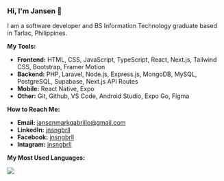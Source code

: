 ### Hi, I'm Jansen 👋

I am a software developer and BS Information Technology graduate based in Tarlac, Philippines.

<strong>My Tools:</strong>
- <strong>Frontend:</strong> HTML, CSS, JavaScript, TypeScript, React, Next.js, Tailwind CSS, Bootstrap, Framer Motion
- <strong>Backend:</strong> PHP, Laravel, Node.js, Express.js, MongoDB, MySQL, PostgreSQL, Supabase, Next.js API Routes
- <strong>Mobile:</strong> React Native, Expo
- <strong>Other:</strong> Git, Github, VS Code, Android Studio, Expo Go, Figma

<strong>How to Reach Me:</strong>
- <strong>Email:</strong> <a href="mailto:jansenmarkgabrillo@gmail.com">jansenmarkgabrillo@gmail.com</a>
- <strong>LinkedIn:</strong> <a href="https://www.linkedin.com/in/jnsngbrll/">jnsngbrll</a>
- <strong>Facebook:</strong> <a href="https://www.facebook.com/jnsngbrll">jnsngbrll</a>
- <strong>Intagram:</strong> <a href="https://www.instagram.com/jnsngbrll/">jnsngbrll</a>

<strong>My Most Used Languages:</strong>

<img src="https://github-readme-stats.vercel.app/api/top-langs/?username=jnsngbrll&layout=compact&hide_title=true&bg_color=1a1a1a&title_color=ffffff&text_color=cccccc&border_color=333333" />

